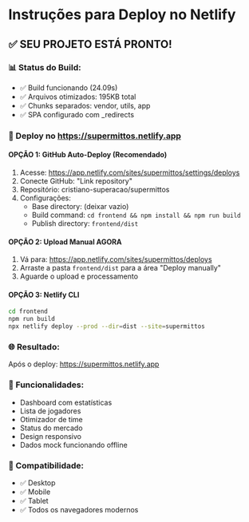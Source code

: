 # Instruções para Deploy no Netlify

## ✅ SEU PROJETO ESTÁ PRONTO!

### 📊 Status do Build:
- ✅ Build funcionando (24.09s)
- ✅ Arquivos otimizados: 195KB total
- ✅ Chunks separados: vendor, utils, app
- ✅ SPA configurado com _redirects

### 🚀 Deploy no https://supermittos.netlify.app

#### OPÇÃO 1: GitHub Auto-Deploy (Recomendado)
1. Acesse: https://app.netlify.com/sites/supermittos/settings/deploys
2. Conecte GitHub: "Link repository"
3. Repositório: cristiano-superacao/supermittos
4. Configurações:
   - Base directory: (deixar vazio)
   - Build command: `cd frontend && npm install && npm run build`
   - Publish directory: `frontend/dist`

#### OPÇÃO 2: Upload Manual AGORA
1. Vá para: https://app.netlify.com/sites/supermittos/deploys
2. Arraste a pasta `frontend/dist` para a área "Deploy manually"
3. Aguarde o upload e processamento

#### OPÇÃO 3: Netlify CLI
```bash
cd frontend
npm run build
npx netlify deploy --prod --dir=dist --site=supermittos
```

### 🌐 Resultado:
Após o deploy: https://supermittos.netlify.app

### 🎯 Funcionalidades:
- Dashboard com estatísticas
- Lista de jogadores
- Otimizador de time
- Status do mercado
- Design responsivo
- Dados mock funcionando offline

### 📱 Compatibilidade:
- ✅ Desktop
- ✅ Mobile
- ✅ Tablet
- ✅ Todos os navegadores modernos